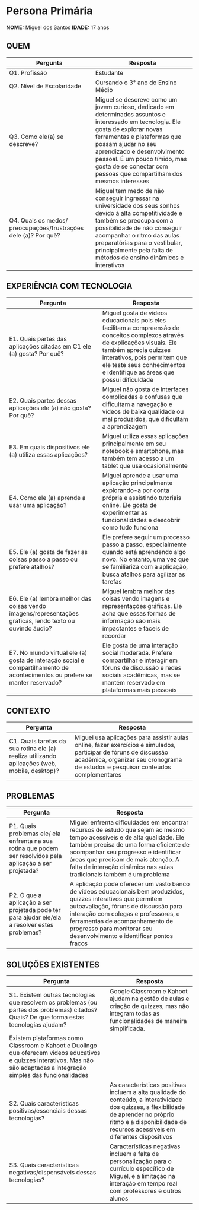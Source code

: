 # Persona Primária
**NOME:** Miguel dos Santos
**IDADE:** 17 anos

## QUEM
| Pergunta | Resposta |
| ---- | ------------ |
| Q1. Profissão | Estudante |
| Q2. Nível de Escolaridade | Cursando o 3° ano do Ensino Médio |
| Q3. Como ele(a) se descreve? | Miguel se descreve como um jovem curioso, dedicado em determinados assuntos e interessado em tecnologia. Ele gosta de explorar novas ferramentas e plataformas que possam ajudar no seu aprendizado e desenvolvimento pessoal. É um pouco tímido, mas gosta de se conectar com pessoas que compartilham dos mesmos interesses |
| Q4. Quais os medos/ preocupações/frustrações dele (a)? Por quê? | Miguel tem medo de não conseguir ingressar na universidade dos seus sonhos devido à alta competitividade e também se preocupa com a possibilidade de não conseguir acompanhar o ritmo das aulas preparatórias para o vestibular, principalmente pela falta de métodos de ensino dinâmicos e interativos |

## EXPERIÊNCIA COM TECNOLOGIA
| Pergunta | Resposta |
| ---- | ------------ |
| E1. Quais partes das aplicações citadas em C1 ele (a) gosta? Por quê? | Miguel gosta de vídeos educacionais pois eles facilitam a compreensão de conceitos complexos através de explicações visuais. Ele também aprecia quizzes interativos, pois permitem que ele teste seus conhecimentos e identifique as áreas que possui dificuldade |
| E2. Quais partes dessas aplicações ele (a) não gosta? Por quê? | Miguel não gosta de interfaces complicadas e confusas que dificultam a navegação e vídeos de baixa qualidade ou mal produzidos, que dificultam a aprendizagem |
| E3. Em quais dispositivos ele (a) utiliza essas aplicações? | Miguel utiliza essas aplicações principalmente em seu notebook e smartphone, mas também tem acesso a um tablet que usa ocasionalmente |
| E4. Como ele (a) aprende a usar uma aplicação? | Miguel aprende a usar uma aplicação principalmente explorando-a por conta própria e assistindo tutoriais online. Ele gosta de experimentar as funcionalidades e descobrir como tudo funciona |
| E5. Ele (a) gosta de fazer as coisas passo a passo ou prefere atalhos? | Ele prefere seguir um processo passo a passo, especialmente quando está aprendendo algo novo. No entanto, uma vez que se familiariza com a aplicação, busca atalhos para agilizar as tarefas |
| E6. Ele (a) lembra melhor das coisas vendo imagens/representações gráficas, lendo texto ou ouvindo áudio? | Miguel lembra melhor das coisas vendo imagens e representações gráficas. Ele acha que essas formas de informação são mais impactantes e fáceis de recordar |
| E7. No mundo virtual ele (a) gosta de interação social e compartilhamento de acontecimentos ou prefere se manter reservado? | Ele gosta de uma interação social moderada. Prefere compartilhar e interagir em fóruns de discussão e redes sociais acadêmicas, mas se mantém reservado em plataformas mais pessoais |

## CONTEXTO
| Pergunta | Resposta |
| ---- | ------------ |
| C1. Quais tarefas da sua rotina ele (a) realiza utilizando aplicações (web, mobile, desktop)? | Miguel usa aplicações para assistir aulas online, fazer exercícios e simulados, participar de fóruns de discussão acadêmica, organizar seu cronograma de estudos e pesquisar conteúdos complementares |

## PROBLEMAS
| Pergunta | Resposta |
| ---- | ------------ |
| P1. Quais problemas ele/ ela enfrenta na sua rotina que podem ser resolvidos pela aplicação a ser projetada? | Miguel enfrenta dificuldades em encontrar recursos de estudo que sejam ao mesmo tempo acessíveis e de alta qualidade. Ele também precisa de uma forma eficiente de acompanhar seu progresso e identificar áreas que precisam de mais atenção. A falta de interação dinâmica nas aulas tradicionais também é um problema |
| P2. O que a aplicação a ser projetada pode ter para ajudar ele/ela a resolver estes problemas? | A aplicação pode oferecer um vasto banco de vídeos educacionais bem produzidos, quizzes interativos que permitem autoavaliação, fóruns de discussão para interação com colegas e professores, e ferramentas de acompanhamento de progresso para monitorar seu desenvolvimento e identificar pontos fracos |

## SOLUÇÕES EXISTENTES
| Pergunta | Resposta |
| ---- | ------------ |
| S1. Existem outras tecnologias que resolvem os problemas (ou partes dos problemas) citados? Quais? De que forma estas tecnologias ajudam?| Google Classroom e Kahoot ajudam na gestão de aulas e criação de quizzes, mas não integram todas as funcionalidades de maneira simplificada.
Existem plataformas como Classroom e Kahoot e Duolingo que oferecem vídeos educativos e quizzes interativos. Mas não são adaptadas a integração simples das funcionalidades |
| S2. Quais características positivas/essenciais dessas tecnologias?| As características positivas incluem a alta qualidade do conteúdo, a interatividade dos quizzes, a flexibilidade de aprender no próprio ritmo e a disponibilidade de recursos acessíveis em diferentes dispositivos |
| S3. Quais características negativas/dispensáveis dessas tecnologias?| Características negativas incluem a falta de personalização para o currículo específico de Miguel, e a limitação na interação em tempo real com professores e outros alunos |
